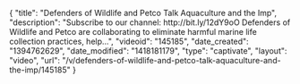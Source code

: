 {
    "title": "Defenders of Wildlife and Petco Talk Aquaculture and the Imp",
    "description": "Subscribe to our channel: http:\/\/bit.ly\/12dY9oO Defenders of Wildlife and Petco are collaborating to eliminate harmful marine life collection practices, help...",
    "videoid": "145185",
    "date_created": "1394762629",
    "date_modified": "1418181179",
    "type": "captivate",
    "layout": "video",
    "url": "\/v\/defenders-of-wildlife-and-petco-talk-aquaculture-and-the-imp\/145185"
}